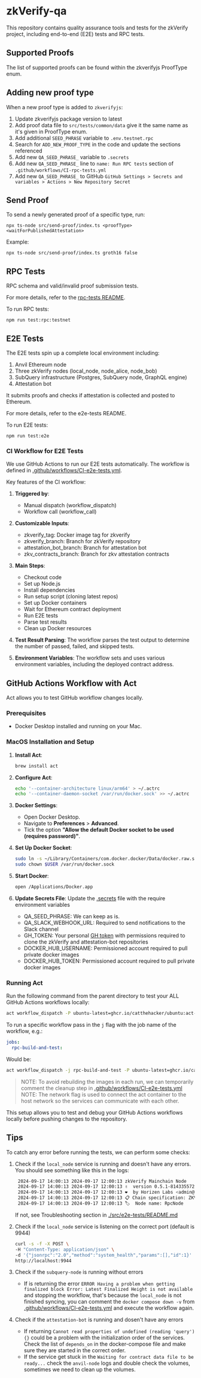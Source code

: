 # zkVerify-qa

This repository contains quality assurance tools and tests for the zkVerify project, including end-to-end (E2E) tests and RPC tests.

## Supported Proofs

The list of supported proofs can be found within the zkverifyjs ProofType enum.

## Adding new proof type

When a new proof type is added to `zkverifyjs`:

1. Update zkverifyjs package version to latest
2. Add proof data file to `src/tests/common/data` give it the same name as it's given in ProofType enum.
3. Add additional `SEED_PHRASE` variable to `.env.testnet.rpc`
4. Search for `ADD_NEW_PROOF_TYPE` in the code and update the sections referenced
5. Add new `QA_SEED_PHRASE_` variable to `.secrets`
6. Add new `QA_SEED_PHRASE_` line to `name: Run RPC tests` section of `.github/workflows/CI-rpc-tests.yml`
7. Add new `QA_SEED_PHRASE_` to GitHub `GitHub Settings > Secrets and variables > Actions > New Repository Secret`

## Send Proof

To send a newly generated proof of a specific type, run:

```shell
npx ts-node src/send-proof/index.ts <proofType> <waitForPublishedAttestation>
```

Example:

```shell
npx ts-node src/send-proof/index.ts groth16 false
```

## RPC Tests

RPC schema and valid/invalid proof submission tests.

For more details, refer to the [rpc-tests README](./src/rpc-tests/README.md).

To run RPC tests:

```shell
npm run test:rpc:testnet
```

## E2E Tests

The E2E tests spin up a complete local environment including:

1. Anvil Ethereum node
2. Three zkVerify nodes (local_node, node_alice, node_bob)
3. SubQuery infrastructure (Postgres, SubQuery node, GraphQL engine)
4. Attestation bot

It submits proofs and checks if attestation is collected and posted to Ethereum.

For more details, refer to the e2e-tests README.

To run E2E tests:

```shell
npm run test:e2e
```

### CI Workflow for E2E Tests

We use GitHub Actions to run our E2E tests automatically. The workflow is defined in [.github/workflows/CI-e2e-tests.yml](.github/workflows/CI-e2e-tests.yml).

Key features of the CI workflow:

1. **Triggered by**:

   - Manual dispatch (workflow_dispatch)
   - Workflow call (workflow_call)

2. **Customizable Inputs**:

   - zkverify_tag: Docker image tag for zkverify
   - zkverify_branch: Branch for zkVerify repository
   - attestation_bot_branch: Branch for attestation bot
   - zkv_contracts_branch: Branch for zkv attestation contracts

3. **Main Steps**:

   - Checkout code
   - Set up Node.js
   - Install dependencies
   - Run setup script (cloning latest repos)
   - Set up Docker containers
   - Wait for Ethereum contract deployment
   - Run E2E tests
   - Parse test results
   - Clean up Docker resources

4. **Test Result Parsing**:
   The workflow parses the test output to determine the number of passed, failed, and skipped tests.

5. **Environment Variables**:
   The workflow sets and uses various environment variables, including the deployed contract address.

## GitHub Actions Workflow with Act

Act allows you to test GitHub workflow changes locally.

### Prerequisites

- Docker Desktop installed and running on your Mac.

### MacOS Installation and Setup

1. **Install Act**:

   ```sh
   brew install act
   ```

2. **Configure Act**:

   ```sh
   echo '--container-architecture linux/arm64' > ~/.actrc
   echo '--container-daemon-socket /var/run/docker.sock' >> ~/.actrc
   ```

3. **Docker Settings**:

   - Open Docker Desktop.
   - Navigate to **Preferences** > **Advanced**.
   - Tick the option **"Allow the default Docker socket to be used (requires password)"**.

4. **Set Up Docker Socket**:

   ```sh
   sudo ln -s ~/Library/Containers/com.docker.docker/Data/docker.raw.sock /var/run/docker.sock
   sudo chown $USER /var/run/docker.sock
   ```

5. **Start Docker**:

   ```sh
   open /Applications/Docker.app
   ```

6. **Update Secrets File**:
   Update the [.secrets](.secrets) file with the require environment variables

   - QA_SEED_PHRASE: We can keep as is.
   - QA_SLACK_WEBHOOK_URL: Required to send notifications to the Slack channel
   - GH_TOKEN: Your personal [GH token](https://docs.github.com/en/authentication/keeping-your-account-and-data-secure/managing-your-personal-access-tokens) with permissions required to clone the zkVerify and attestation-bot repositories
   - DOCKER_HUB_USERNAME: Permissioned account required to pull private docker images
   - DOCKER_HUB_TOKEN: Permissioned account required to pull private docker images

### Running Act

Run the following command from the parent directory to test your ALL GitHub Actions workflows locally:

```sh
act workflow_dispatch -P ubuntu-latest=ghcr.io/catthehacker/ubuntu:act-latest --network host
```

To run a specific workflow pass in the `j` flag with the job name of the workflow, e.g.:

```yaml
jobs:
  rpc-build-and-test:
```

Would be:

```sh
act workflow_dispatch -j rpc-build-and-test -P ubuntu-latest=ghcr.io/catthehacker/ubuntu:act-latest --network host
```

> NOTE: To avoid rebuilding the images in each run, we can temporarily comment the cleanup step in [.github/workflows/CI-e2e-tests.yml](.github/workflows/CI-e2e-tests.yml)
> NOTE: The network flag is used to connect the act container to the host network so the services can communicate with each other.

This setup allows you to test and debug your GitHub Actions workflows locally before pushing changes to the repository.

## Tips

To catch any error before running the tests, we can perform some checks:

1. Check if the `local_node` service is running and doesn't have any errors. You should see something like this in the logs:

   ```bash
    2024-09-17 14:00:13 2024-09-17 12:00:13 zkVerify Mainchain Node
    2024-09-17 14:00:13 2024-09-17 12:00:13 ✌️  version 0.5.1-814335572eb
    2024-09-17 14:00:13 2024-09-17 12:00:13 ❤️  by Horizen Labs <admin@horizenlabs.io>, 2024-2024
    2024-09-17 14:00:13 2024-09-17 12:00:13 📋 Chain specification: ZKV Local
    2024-09-17 14:00:13 2024-09-17 12:00:13 🏷  Node name: RpcNode
   ```

   If not, see Troubleshooting section in [./src/e2e-tests/README.md](./src/e2e-tests/README.md#L106)

2. Check if the `local_node` service is listening on the correct port (default is 9944)

   ```bash
   curl -s -f -X POST \
   -H "Content-Type: application/json" \
   -d '{"jsonrpc":"2.0","method":"system_health","params":[],"id":1}' \
   http://localhost:9944
   ```

3. Check if the `subquery-node` is running without errors

   - If is returning the error `ERROR Having a problem when getting finalized block Error: Latest Finalized Height is not available` and stopping the workflow, that's because the `local_node` is not finished syncing, you can comment the `docker compose down -v` from [.github/workflows/CI-e2e-tests.yml](.github/workflows/CI-e2e-tests.yml#L95) and execute the workflow again.

4. Check if the `attestation-bot` is running and dosen't have any errors
   - If returning `Cannot read properties of undefined (reading 'query') {}` could be a problem with the initialization order of the services. Check the list of `depends_on` in the docker-compose file and make sure they are started in the correct order.
   - If the service get stuck in the `Waiting for contract data file to be ready...` check the `anvil-node` logs and double check the volumes, sometimes we need to clean up the volumes.

